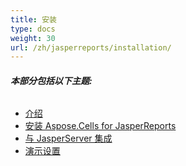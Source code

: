 ```yaml
---
title: 安装
type: docs
weight: 30
url: /zh/jasperreports/installation/
---
```


###### **本部分包括以下主题:** 
- [介绍](/cells/zh/jasperreports/introduction/)
- [安装 Aspose.Cells for JasperReports](/cells/zh/jasperreports/installing-aspose-cells-for-jasperreports/)
- [与 JasperServer 集成](/cells/zh/jasperreports/integration-with-jasperserver/)
- [演示设置](/cells/zh/jasperreports/demos-setup/)
